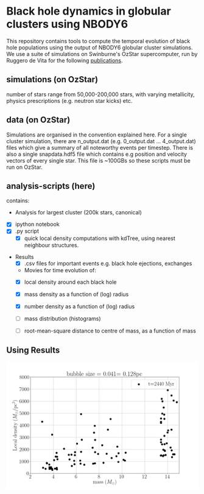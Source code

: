 # Black hole dynamics in globular clusters using NBODY6

This repository contains tools to compute the temporal evolution of black hole populations using the output of NBODY6 globular cluster simulations.
We use a suite of simulations on Swinburne's OzStar supercomputer, run by Ruggero de Vita for the following [publications](https://ui.adsabs.harvard.edu/search/filter_property_fq_property=AND&filter_property_fq_property=property%3A%22refereed%22&fq=%7B!type%3Daqp%20v%3D%24fq_property%7D&fq_property=(property%3A%22refereed%22)&p_=0&q=%20%20author%3A%22de%20Vita%22%20%20author%3A%22Trenti%22%20%20author%3A%22MacLeod%22&sort=date%20desc%2C%20bibcode%20desc).

## simulations (on OzStar)

number of stars range from 50,000-200,000 stars, with varying metallicity, physics prescriptions (e.g. neutron star kicks) etc.

## data (on OzStar)

Simulations are organised in the convention explained here.
For a single cluster simulation, there are n_output.dat (e.g. 0_output.dat ... 4_output.dat)
files which give a summary of all noteworthy events per timestep.
There is also a single snapdata.hdf5 file which contains e.g position and velocity vectors of every single star. This file is ~100GBs so these scripts must be run on OzStar.

## analysis-scripts (here)

contains:

-  Analysis for largest cluster (200k stars, canonical)
  - [x] ipython notebook
  - [x] .py script
    - [x] quick local density computations with kdTree, using nearest neighbour structures.
  - Results
    - [x] .csv files for important events e.g. black hole ejections, exchanges
    -  Movies for time evolution of:
    - [x] local density around each black hole
    - [x] mass density as a function of (log) radius
    - [x] number density as a function of (log) radius
    - [ ] mass distribution (histograms)
    - [ ] root-mean-square distance to centre of mass, as a function of mass


## Using Results

![local-dens-200k-can](/analysis-scripts/Example-with-largest-200k-cluster/results/local-densities-radius-log0.041no-self.gif)
